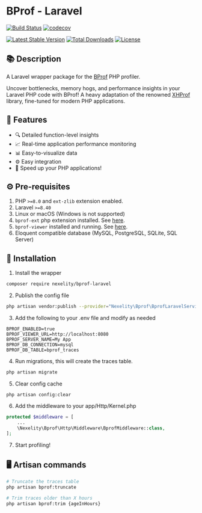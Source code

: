 # BProf - Laravel

[![Build Status](https://travis-ci.com/nexelity/bprof-laravel.svg?branch=main)](https://travis-ci.com/nexelity/bprof-laravel)
[![codecov](https://codecov.io/gh/nexelity/bprof-laravel/branch/main/graph/badge.svg?token=ZQZQZQZQZQ)](https://codecov.io/gh/nexelity/bprof-laravel)

[![Latest Stable Version](https://poser.pugx.org/nexelity/bprof-laravel/v)](//packagist.org/packages/nexelity/bprof-laravel)
[![Total Downloads](https://poser.pugx.org/nexelity/bprof-laravel/downloads)](//packagist.org/packages/nexelity/bprof-laravel)
[![License](https://poser.pugx.org/nexelity/bprof-laravel/license)](//packagist.org/packages/nexelity/bprof-laravel)

## 📚 Description
A Laravel wrapper package for the [BProf](https://github.com/nexelity/bprof-ext) PHP profiler.

Uncover bottlenecks, memory hogs, and performance insights in your Laravel PHP code with BProf! A heavy adaptation of the renowned [XHProf](https://github.com/phacility/xhprof) library, fine-tuned for modern PHP applications.

## 🌟 Features

- 🔍 Detailed function-level insights
- 📈 Real-time application performance monitoring
- 📊 Easy-to-visualize data
- ⚙️ Easy integration
- 🚀 Speed up your PHP applications!

## ⚙️ Pre-requisites
1. PHP `>=8.0` and `ext-zlib` extension enabled.
2. Laravel `>=8.40`
3. Linux or macOS (Windows is not supported)
4. `bprof-ext` php extension installed. See [here](https://github.com/nexelity/bprof-ext).
5. `bprof-viewer` installed and running. See [here](https://github.com/nexelity/bprof-viewer/).
6. Eloquent compatible database (MySQL, PostgreSQL, SQLite, SQL Server)


##  🚀 Installation

1. Install the wrapper
```bash
composer require nexelity/bprof-laravel
```

2. Publish the config file
```bash
php artisan vendor:publish --provider="Nexelity\Bprof\BprofLaravelServiceProvider"
````

3. Add the following to your .env file and modify as needed
```
BPROF_ENABLED=true
BPROF_VIEWER_URL=http://localhost:8080
BPROF_SERVER_NAME=My App
BPROF_DB_CONNECTION=mysql
BPROF_DB_TABLE=bprof_traces
```

4. Run migrations, this will create the traces table.
```bash
php artisan migrate
```

5. Clear config cache
```
php artisan config:clear
```

6. Add the middleware to your app/Http/Kernel.php
```php
protected $middleware = [
    ...
    \Nexelity\Bprof\Http\Middleware\BprofMiddleware::class,
];
```

7. Start profiling!

## 🖥️ Artisan commands
```bash
# Truncate the traces table
php artisan bprof:truncate

# Trim traces older than X hours
php artisan bprof:trim {ageInHours}
```
